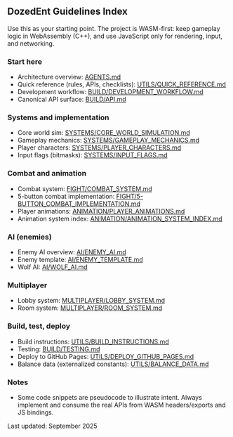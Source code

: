 ## DozedEnt Guidelines Index

Use this as your starting point. The project is WASM-first: keep gameplay logic in WebAssembly (C++), and use JavaScript only for rendering, input, and networking.

### Start here
- Architecture overview: [AGENTS.md](./AGENTS.md)
- Quick reference (rules, APIs, checklists): [UTILS/QUICK_REFERENCE.md](./UTILS/QUICK_REFERENCE.md)
- Development workflow: [BUILD/DEVELOPMENT_WORKFLOW.md](./BUILD/DEVELOPMENT_WORKFLOW.md)
- Canonical API surface: [BUILD/API.md](./BUILD/API.md)

### Systems and implementation
- Core world sim: [SYSTEMS/CORE_WORLD_SIMULATION.md](./SYSTEMS/CORE_WORLD_SIMULATION.md)
- Gameplay mechanics: [SYSTEMS/GAMEPLAY_MECHANICS.md](./SYSTEMS/GAMEPLAY_MECHANICS.md)
- Player characters: [SYSTEMS/PLAYER_CHARACTERS.md](./SYSTEMS/PLAYER_CHARACTERS.md)
- Input flags (bitmasks): [SYSTEMS/INPUT_FLAGS.md](./SYSTEMS/INPUT_FLAGS.md)

### Combat and animation
- Combat system: [FIGHT/COMBAT_SYSTEM.md](./FIGHT/COMBAT_SYSTEM.md)
- 5-button combat implementation: [FIGHT/5-BUTTON_COMBAT_IMPLEMENTATION.md](./FIGHT/5-BUTTON_COMBAT_IMPLEMENTATION.md)
- Player animations: [ANIMATION/PLAYER_ANIMATIONS.md](./ANIMATION/PLAYER_ANIMATIONS.md)
- Animation system index: [ANIMATION/ANIMATION_SYSTEM_INDEX.md](./ANIMATION/ANIMATION_SYSTEM_INDEX.md)

### AI (enemies)
- Enemy AI overview: [AI/ENEMY_AI.md](./AI/ENEMY_AI.md)
- Enemy template: [AI/ENEMY_TEMPLATE.md](./AI/ENEMY_TEMPLATE.md)
- Wolf AI: [AI/WOLF_AI.md](./AI/WOLF_AI.md)

### Multiplayer
- Lobby system: [MULTIPLAYER/LOBBY_SYSTEM.md](./MULTIPLAYER/LOBBY_SYSTEM.md)
- Room system: [MULTIPLAYER/ROOM_SYSTEM.md](./MULTIPLAYER/ROOM_SYSTEM.md)

### Build, test, deploy
- Build instructions: [UTILS/BUILD_INSTRUCTIONS.md](./UTILS/BUILD_INSTRUCTIONS.md)
- Testing: [BUILD/TESTING.md](./BUILD/TESTING.md)
- Deploy to GitHub Pages: [UTILS/DEPLOY_GITHUB_PAGES.md](./UTILS/DEPLOY_GITHUB_PAGES.md)
- Balance data (externalized constants): [UTILS/BALANCE_DATA.md](./UTILS/BALANCE_DATA.md)

### Notes
- Some code snippets are pseudocode to illustrate intent. Always implement and consume the real APIs from WASM headers/exports and JS bindings.

Last updated: September 2025

